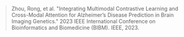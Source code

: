 > Zhou, Rong, et al. "Integrating Multimodal Contrastive Learning and Cross-Modal Attention for Alzheimer’s Disease Prediction in Brain Imaging Genetics." 2023 IEEE International Conference on Bioinformatics and Biomedicine (BIBM). IEEE, 2023.
